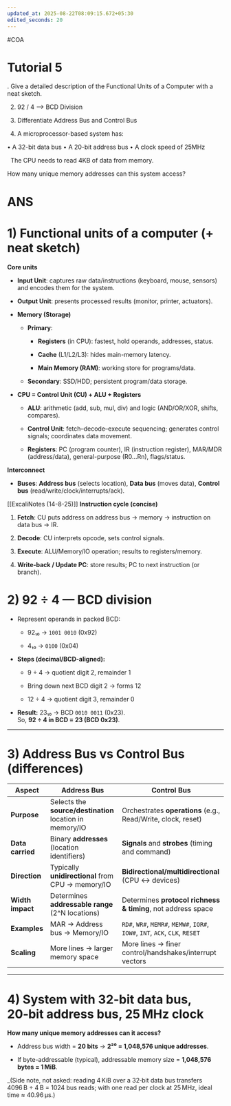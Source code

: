 ```yaml
---
updated_at: 2025-08-22T08:09:15.672+05:30
edited_seconds: 20
---
```

#COA 
# Tutorial 5
. Give a detailed description of the Functional Units of a Computer with a neat sketch.

2. 92 / 4 --> BCD Division

3. Differentiate Address Bus and Control Bus

4. A microprocessor-based system has:

• A 32-bit data bus
• A 20-bit address bus
• A clock speed of 25MHz

  The CPU needs to read 4KB of data from memory. 

How many unique memory addresses can this system access?


# ANS
# 1) Functional units of a computer (+ neat sketch)

**Core units**

- **Input Unit**: captures raw data/instructions (keyboard, mouse, sensors) and encodes them for the system.
    
- **Output Unit**: presents processed results (monitor, printer, actuators).
    
- **Memory (Storage)**
    
    - **Primary**:
        
        - **Registers** (in CPU): fastest, hold operands, addresses, status.
            
        - **Cache** (L1/L2/L3): hides main-memory latency.
            
        - **Main Memory (RAM)**: working store for programs/data.
            
    - **Secondary**: SSD/HDD; persistent program/data storage.
        
- **CPU = Control Unit (CU) + ALU + Registers**
    
    - **ALU**: arithmetic (add, sub, mul, div) and logic (AND/OR/XOR, shifts, compares).
        
    - **Control Unit**: fetch–decode–execute sequencing; generates control signals; coordinates data movement.
        
    - **Registers**: PC (program counter), IR (instruction register), MAR/MDR (address/data), general-purpose (R0…Rn), flags/status.
        

**Interconnect**

- **Buses**: **Address bus** (selects location), **Data bus** (moves data), **Control bus** (read/write/clock/interrupts/ack).
    

[[ExcaliNotes (14-8-25)]]
**Instruction cycle (concise)**

1. **Fetch**: CU puts address on address bus → memory → instruction on data bus → IR.
    
2. **Decode**: CU interprets opcode, sets control signals.
    
3. **Execute**: ALU/Memory/IO operation; results to registers/memory.
    
4. **Write-back / Update PC**: store results; PC to next instruction (or branch).
# 2) 92 ÷ 4 — BCD division
 
- Represent operands in packed BCD:
    
    - 92₁₀ → `1001 0010` (0x92)
        
    - 4₁₀ → `0100` (0x04)
        
- **Steps (decimal/BCD-aligned):**
    
    - 9 ÷ 4 → quotient digit 2, remainder 1
        
    - Bring down next BCD digit 2 → forms 12
        
    - 12 ÷ 4 → quotient digit 3, remainder 0
        
- **Result:** 23₁₀ → BCD `0010 0011` (0x23).  
    So, **92 ÷ 4 in BCD = 23 (BCD 0x23)**.
    

---

# 3) Address Bus vs Control Bus (differences)

|Aspect|Address Bus|Control Bus|
|---|---|---|
|**Purpose**|Selects the **source/destination** location in memory/IO|Orchestrates **operations** (e.g., Read/Write, clock, reset)|
|**Data carried**|Binary **addresses** (location identifiers)|**Signals** and **strobes** (timing and command)|
|**Direction**|Typically **unidirectional** from CPU → memory/IO|**Bidirectional/multidirectional** (CPU ↔ devices)|
|**Width impact**|Determines **addressable range** (2^N locations)|Determines **protocol richness & timing**, not address space|
|**Examples**|MAR → Address bus → Memory/IO|`RD#`, `WR#`, `MEMR#`, `MEMW#`, `IOR#`, `IOW#`, `INT`, `ACK`, `CLK`, `RESET`|
|**Scaling**|More lines → larger memory space|More lines → finer control/handshakes/interrupt vectors|

---

# 4) System with 32‑bit data bus, 20‑bit address bus, 25 MHz clock

**How many unique memory addresses can it access?**

- Address bus width = **20 bits** → **2²⁰ = 1,048,576 unique addresses**.
    
- If byte-addressable (typical), addressable memory size = **1,048,576 bytes = 1 MiB**.
    

_(Side note, not asked: reading 4 KiB over a 32‑bit data bus transfers 4096 B ÷ 4 B = 1024 bus reads; with one read per clock at 25 MHz, ideal time ≈ 40.96 µs.)